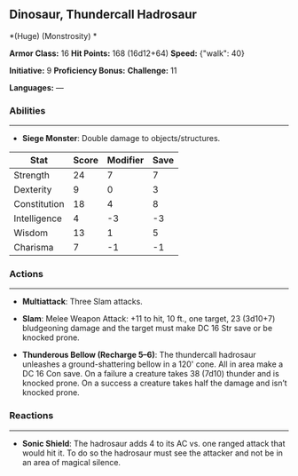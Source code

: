 ## Dinosaur, Thundercall Hadrosaur
*(Huge) (Monstrosity) *

**Armor Class:** 16
**Hit Points:** 168 (16d12+64)
**Speed:** {"walk": 40}

**Initiative:** 9
**Proficiency Bonus:**
**Challenge:** 11

**Languages:** —

### Abilities
 --- 
- **Siege Monster**: Double damage to objects/structures.



| Stat | Score | Modifier | Save |
| ---- | ---- | ---- | ---- |
| Strength | 24 | 7 | 7 |
| Dexterity | 9 | 0 | 3 |
| Constitution | 18 | 4 | 8 |
| Intelligence | 4 | -3 | -3 |
| Wisdom | 13 | 1 | 5 |
| Charisma | 7 | -1 | -1 |

### Actions
 --- 
- **Multiattack**: Three Slam attacks.

- **Slam**: Melee Weapon Attack: +11 to hit, 10 ft., one target, 23 (3d10+7) bludgeoning damage and the target must make DC 16 Str save or be knocked prone.

- **Thunderous Bellow (Recharge 5–6)**: The thundercall hadrosaur unleashes a ground-shattering bellow in a 120' cone. All in area make a DC 16 Con save. On a failure a creature takes 38 (7d10) thunder and is knocked prone. On a success a creature takes half the damage and isn’t knocked prone.

### Reactions
 --- 
- **Sonic Shield**: The hadrosaur adds 4 to its AC vs. one ranged attack that would hit it. To do so the hadrosaur must see the attacker and not be in an area of magical silence.

